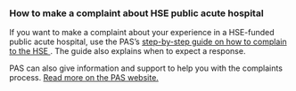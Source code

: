 ###  **How to make a complaint about HSE public acute hospital**

If you want to make a complaint about your experience in a HSE-funded public
acute hospital, use the PAS’s [ step-by-step guide on how to complain to the
HSE ](https://www.patientadvocacyservice.ie/how-to-complain/step-by-step/) .
The guide also explains when to expect a response.

PAS can also give information and support to help you with the complaints
process. [ Read more on the PAS website.
](https://www.patientadvocacyservice.ie/how-to-complain/faqs/)
